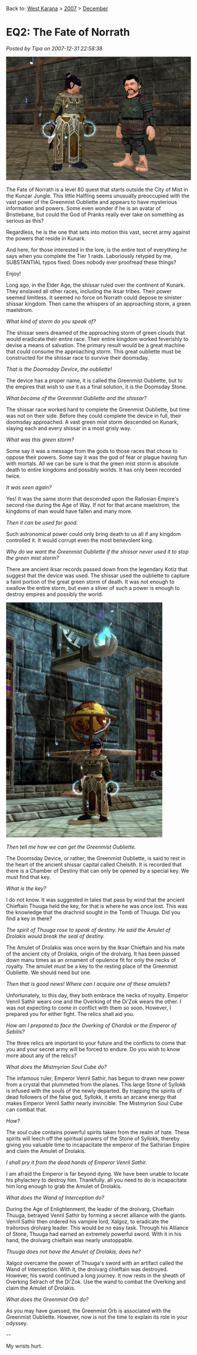 Back to: [West Karana](/posts/westkarana.md) > [2007](/posts/2007/westkarana.md) > [December](./westkarana.md)
# EQ2: The Fate of Norrath

*Posted by Tipa on 2007-12-31 22:58:38*

![everquest2-2007-12-31-18-58-15-31.jpg](../../../uploads/2007/12/everquest2-2007-12-31-18-58-15-31.jpg)

The Fate of Norrath is a level 80 quest that starts outside the City of Mist in the Kunzar Jungle. This little Halfling seems unusually preoccupied with the vast power of the Greenmist Oubliette and appears to have mysterious information and powers. Some even wonder if he is an avatar of Bristlebane, but could the God of Pranks really ever take on something as serious as this?

Regardless, he is the one that sets into motion this vast, secret army against the powers that reside in Kunark.

And here, for those interested in the lore, is the entire text of everything he says when you complete the Tier 1 raids. Laboriously retyped by me, SUBSTANTIAL typos fixed. Does nobody ever proofread these things?

Enjoy!



Long ago, in the Elder Age, the shissar ruled over the continent of Kunark. They enslaved all other races, including the iksar tribes. Their power seemed limitless. It seemed no force on Norrath could depose te sinister shissar kingdom. Then came the whispers of an approaching storm, a green maelstrom.

*What kind of storm do you speak of?*

The shissar seers dreamed of the approaching storm of green clouds that would eradicate their entire race. Their entire kingdom worked feverishly to devise a means of
salvation. The primary result would be a great machine that could consume the approaching storm. This great oubliette must be constructed for the shissar race to survive their doomsday.

*That is the Doomsday Device, the oubliette!*

The device has a proper name, it is called the Greenmist Oubliette, but to the empires that wish to use it as a final solution, it is the Doomsday Stone.

*What became of the Greenmist Oubliette and the shissar?*

The shissar race worked hard to complete the Greenmist Oubliette, but time was not on their side. Before they could complete the device in full, their doomsday approached. A
vast green mist storm descended on Kunark, slaying each and every shissar in a most grisly way.

*What was this green storm?*

Some say it was a message from the gods to those races that chose to oppose their powers. Some say it was the god of fear or plague having fun with mortals. All we can be sure is that the green mist storm is absolute death to entire kingdoms and possibly worlds. It has only been recorded twice.

*It was seen again?*

Yes! It was the same storm that descended upon the Rallosian Empire's second rise during the Age of Way. If not for that arcane maelstrom, the kingdoms of man would have fallen and many more.

*Then it can be used for good.*

Such astronomical power could only bring death to us all if any kingdom controlled it. It would corrupt even the most benevolent king.

*Why do we want the Greenmist Oubliette if the shissar never used it to stop the green mist storm?*

There are ancient iksar records passed down from the legendary Kotiz that suggest that the device was used. The shissar used the oubliette to capture a faint portion of 
the great green storm of death. It was not enough to swallow the entire storm, but even a sliver of such a power is enough to destroy empires and possibly the world.

![everquest2-2007-12-31-19-00-56-43.jpg](../../../uploads/2007/12/everquest2-2007-12-31-19-00-56-43.jpg)

*Then tell me how we can get the Greenmist Oubliette.*

The Doomsday Device, or rather, the Greenmist Oubliette, is said to rest in the heart of the ancient shissar capital called Chelsith. It is recorded that there is a Chamber of Destiny
that can only be opened by a special key. We must find that key.

*What is the key?*

I do not know. It was suggested in tales that pass by wind that the ancient Chieftain Thuuga held the key, for that is where he was once lost. This was the knowledge that the 
drachnid sought in the Tomb of Thuuga. Did you find a key in there?

*The spirit of Thuuga rose to speak of destiny. He said the Amulet of Drolakis would break the seal of destiny.*

The Amulet of Drolakis was once worn by the Iksar Chieftain and his mate of the ancient city of Drolakis, origin of the drolvarg. It has been passed down manu times as an
ornament of opulence fit for only the necks of royalty. The amulet must be a key to the resting place of the Greenmist Oubliette. We should need but one.

*Then that is good news! Where can I acquire one of these amulets?*

Unfortunately, to this day, they both embrace the necks of royalty. Emperor Venril Sathir wears one and the Overking of the Di'Zok wears the other. I was not expecting to come
in conflict with them so soon. However, I prepared you for either fight. The relics shall aid you.

*How am I prepared to face the Overking of Chardok or the Emperor of Sebilis?*

The three relics are important to your future and the conflicts to come that you and your secret army will be forced to endure. Do you wish to know more about any of the relics?

*What does the Mistmyrian Soul Cube do?*

The infamous ruler, Emperor Venril Sathir, has begun to drawn new power from a crystal that plummeted from the planes. This large Stone of Syllokk is infused with the souls of the newly departed. By trapping the spirits of dead followers of the false god, Syllokk, it emits an arcane energy that makes Emperor Venril Sathir nearly invincible. The Mistmyrion Soul Cube can combat that.

*How?*

The soul cube contains powerful spirits taken from the realm of hate. These spirits will leech off the spiritual powers of the Stone of Syllokk, thereby giving you valuable time to incapacitate the emperor of the Sathirian Empire and claim the Amulet of Drolakis.

*I shall pry it from the dead hands of Emperor Venril Sathir.*

I am afraid the Emperor is far beyond dying. We have been unable to locate his phylactery to destroy him. Thankfully. all you need to do is incapacitate him long enough to grab the Amulet of Drolakis.

*What does the Wand of Interception do?*

During the Age of Enlightenment, the leader of the drolvarg, Chieftain Thuuga, betrayed Venril Sathir by forming a secret alliance with the giants. Venril Sathir then ordered his vampire lord, Xalgoz, to eradicate the traitorous drolvarg leader. This would be no easy task. Through his Alliance of Stone, Thuuga had earned an extremely powerful sword. With it in his hand, the drolvarg chieftain was nearly unstoppable.

*Thuuga does not have the Amulet of Drolakis, does he?*

Xalgoz overcame the power of Thuuga's sword with an artifact called the Wand of Interception. With it, the drolvarg chieftain was destroyed. However, his sword
continued a long journey. It now rests in the sheath of Overking Selrach of the Di'Zok. Use the wand to combat the Overking and claim the Amulet of Drolakis.

*What does the Greenmist Orb do?*

As you may have guessed, the Greenmist Orb is associated with the Greenmist Oubliette. However, now is not the time to explain its role in your odyssey.

--

My wrists hurt.

